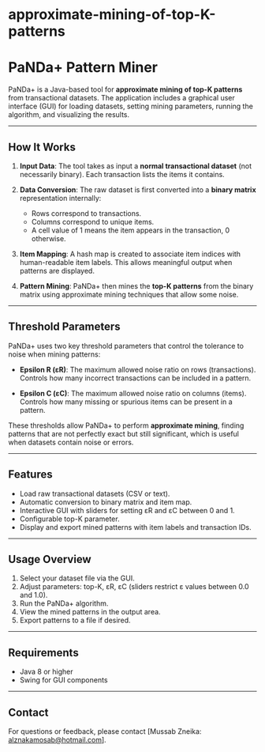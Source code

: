# approximate-mining-of-top-K-patterns

# PaNDa+ Pattern Miner

PaNDa+ is a Java-based tool for **approximate mining of top-K patterns** from transactional datasets. The application includes a graphical user interface (GUI) for loading datasets, setting mining parameters, running the algorithm, and visualizing the results.

---

## How It Works

1. **Input Data**: The tool takes as input a **normal transactional dataset** (not necessarily binary). Each transaction lists the items it contains.

2. **Data Conversion**: The raw dataset is first converted into a **binary matrix** representation internally:
   - Rows correspond to transactions.
   - Columns correspond to unique items.
   - A cell value of 1 means the item appears in the transaction, 0 otherwise.
   
3. **Item Mapping**: A hash map is created to associate item indices with human-readable item labels. This allows meaningful output when patterns are displayed.

4. **Pattern Mining**: PaNDa+ then mines the **top-K patterns** from the binary matrix using approximate mining techniques that allow some noise.

---

## Threshold Parameters

PaNDa+ uses two key threshold parameters that control the tolerance to noise when mining patterns:

- **Epsilon R (εR)**: The maximum allowed noise ratio on rows (transactions). Controls how many incorrect transactions can be included in a pattern.

- **Epsilon C (εC)**: The maximum allowed noise ratio on columns (items). Controls how many missing or spurious items can be present in a pattern.

These thresholds allow PaNDa+ to perform **approximate mining**, finding patterns that are not perfectly exact but still significant, which is useful when datasets contain noise or errors.

---

## Features

- Load raw transactional datasets (CSV or text).
- Automatic conversion to binary matrix and item map.
- Interactive GUI with sliders for setting εR and εC between 0 and 1.
- Configurable top-K parameter.
- Display and export mined patterns with item labels and transaction IDs.

---

## Usage Overview

1. Select your dataset file via the GUI.
2. Adjust parameters: top-K, εR, εC (sliders restrict ε values between 0.0 and 1.0).
3. Run the PaNDa+ algorithm.
4. View the mined patterns in the output area.
5. Export patterns to a file if desired.

---

## Requirements

- Java 8 or higher
- Swing for GUI components

---

## Contact

For questions or feedback, please contact [Mussab Zneika: alznakamosab@hotmail.com].
